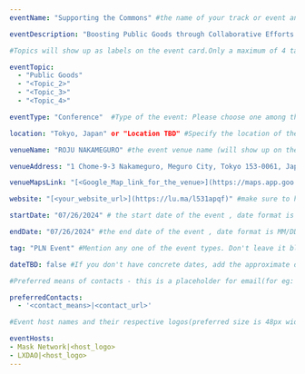 ```yaml
---
eventName: "Supporting the Commons" #the name of your track or event and its mandatory

eventDescription: "Boosting Public Goods through Collaborative Efforts and DAOs" #short description of your track or event limiting to 100-150 characters

#Topics will show up as labels on the event card.Only a maximum of 4 tags will be displayed on the event card. Some references for topics - Blockchain, Web3, Cryptocurrency, Tech Talks, Workshop, etc.

eventTopic: 
  - "Public Goods"
  - "<Topic_2>"
  - "<Topic_3>"
  - "<Topic_4>" 

eventType: "Conference"  #Type of the event: Please choose one among the below options or just leave it blank

location: "Tokyo, Japan" or "Location TBD" #Specify the location of the event.If you aren't sure about the location then mention "Location TBD"

venueName: "ROJU NAKAMEGURO" #the event venue name (will show up on the event card) or just leave it blank

venueAddress: "1 Chome-9-3 Nakameguro, Meguro City, Tokyo 153-0061, Japan" #the event venue address (will show up on a map) or just leave it blank

venueMapsLink: "[<Google_Map_link_for_the_venue>](https://maps.app.goo.gl/46EjidvwWTV4NDDu7)" #the event venue Map link (will show up on a map) or just leave it blank

website: "[<your_website_url>](https://lu.ma/l531apqf)" #make sure to have all the relevant information: dates, venue, program, ticketing (if any), etc. or just leave it blank

startDate: "07/26/2024" # the start date of the event , date format is MM/DD/YYYY eg: if it is February 16th 2023 => 02/16/2023

endDate: "07/26/2024" #the end date of the event , date format is MM/DD/YYYY eg: if it is February 18th 2023 => 02/18/2023

tag: "PLN Event" #Mention any one of the event types. Don't leave it blank.

dateTBD: false #If you don't have concrete dates, add the approximate dates & set dateTBD: true.

#Preferred means of contacts - this is a placeholder for email(for eg:  - email|mailto:<email_id>) and other social handles like Twitter, LinkedIn, Discord, etc. (for eg.   - 'twitter|https://twitter.com/IPFS/status/1629199396700098560?s=20')

preferredContacts:
  - '<contact_means>|<contact_url>'

#Event host names and their respective logos(preferred size is 48px width, 48px height)-place the logo file on the path 'public/uploads' for eg.   - IPFS|ipfs-logo.png

eventHosts:
- Mask Network|<host_logo>
- LXDAO|<host_logo>
---
```

